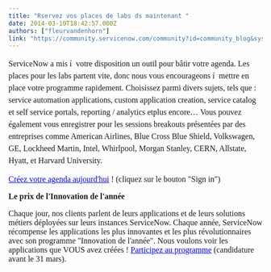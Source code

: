 ```yaml
---
title: "Rservez vos places de labs ds maintenant "
date: 2014-03-10T18:42:57.000Z
authors: ["fleurvandenhorn"]
link: "https://community.servicenow.com/community?id=community_blog&sys_id=658d6669dbd0dbc01dcaf3231f9619c7"
---
```

<p style="margin-bottom: 0.0001pt; font-size: 12pt; font-family: Cambria;"><span style="line-height: 1.5em; font-size: 12pt; font-family: Calibri;">ServiceNow a mis í  votre disposition un outil pour bâtir votre agenda. Les places pour les labs partent vite, donc nous vous encourageons í  mettre en place votre programme rapidement. </span><span style="font-size: 12pt; line-height: 1.5em;"><span lang="FR" style="font-family: Calibri;">Choisissez parmi divers sujets, tels que : </span><span lang="FR" style="font-family: Calibri;">service automation applications, custom application creation, service catalog et self service portals, reporting / analytics etplus encore… </span></span><span style="font-size: 12pt; font-family: Calibri; line-height: 1.5em;">Vous pouvez également vous enregistrer pour les sessions breakouts présentées par des entreprises comme American Airlines, Blue Cross Blue Shield, Volkswagen, GE, Lockheed Martin, Intel, Whirlpool, Morgan Stanley, CERN, Allstate, Hyatt, et Harvard University. </span></p><p style="margin-bottom: 0.0001pt; font-size: 12pt; font-family: Cambria;"><span style="font-size: 12pt; font-family: Calibri;"><a title="event.regsvc.com/" href="http://myevent.regsvc.com/" style="color: blue; text-decoration: underline;">Créez votre agenda aujourd'hui</a> ! (cliquez sur le bouton "Sign in")</span></p><p style="margin-bottom: 0.0001pt; font-size: 12pt; font-family: Cambria;"><span style="font-size: 12pt; font-family: Calibri;"> </span></p><p style="margin-bottom: 0.0001pt; font-size: 12pt; font-family: Cambria;"><span style="font-size: 12pt; font-family: Calibri;"> </span></p><p style="margin-bottom: 0.0001pt; font-size: 12pt; font-family: Cambria;"><strong style=": ; font-size: 12pt; font-family: Calibri;">Le prix de l'Innovation de l'année</strong></p><p style="margin-bottom: 0.0001pt; font-size: 12pt; font-family: Cambria;"><span style="font-size: 12pt; font-family: Calibri;">Chaque jour, nos clients parlent de leurs applications et de leurs solutions métiers déployées sur leurs instances ServiceNow. Chaque année, ServiceNow récompense les applications les plus innovantes et les plus révolutionnaires avec son programme "Innovation de l'année". Nous voulons voir les applications que VOUS avez créées ! <a title="tps://knowledge.servicenow.com/awards.html" href="mailto:https://knowledge.servicenow.com/awards.html" style="color: blue; text-decoration: underline;">Participez au programme</a> (candidature avant le 31 mars).</span></p>